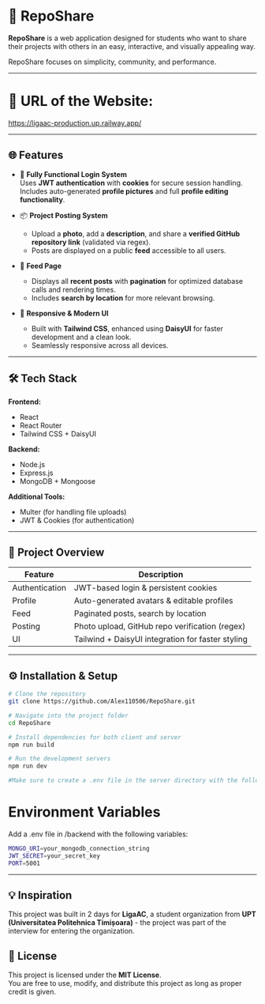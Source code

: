 # 🚀 RepoShare

**RepoShare** is a web application designed for students who want to share their projects with others in an easy, interactive, and visually appealing way.  

RepoShare focuses on simplicity, community, and performance.

---

# 🔗 URL of the Website:
https://ligaac-production.up.railway.app/

---

## 🌐 Features

- 🔐 **Fully Functional Login System**  
  Uses **JWT authentication** with **cookies** for secure session handling.  
  Includes auto-generated **profile pictures** and full **profile editing functionality**.

- 📦 **Project Posting System**  
  - Upload a **photo**, add a **description**, and share a **verified GitHub repository link** (validated via regex).  
  - Posts are displayed on a public **feed** accessible to all users.  

- 📰 **Feed Page**
  - Displays all **recent posts** with **pagination** for optimized database calls and rendering times.  
  - Includes **search by location** for more relevant browsing.

- 🧩 **Responsive & Modern UI**
  - Built with **Tailwind CSS**, enhanced using **DaisyUI** for faster development and a clean look.  
  - Seamlessly responsive across all devices.

---

## 🛠️ Tech Stack

**Frontend:**  
- React  
- React Router  
- Tailwind CSS + DaisyUI  

**Backend:**  
- Node.js  
- Express.js  
- MongoDB + Mongoose  

**Additional Tools:**  
- Multer (for handling file uploads)  
- JWT & Cookies (for authentication)

---

## 📁 Project Overview

| Feature | Description |
|----------|-------------|
| Authentication | JWT-based login & persistent cookies |
| Profile | Auto-generated avatars & editable profiles |
| Feed | Paginated posts, search by location |
| Posting | Photo upload, GitHub repo verification (regex) |
| UI | Tailwind + DaisyUI integration for faster styling |

---

## ⚙️ Installation & Setup

```bash
# Clone the repository
git clone https://github.com/Alex110506/RepoShare.git

# Navigate into the project folder
cd RepoShare

# Install dependencies for both client and server
npm run build

# Run the development servers
npm run dev

#Make sure to create a .env file in the server directory with the following environment variables:
```

# Environment Variables
Add a .env file in /backend with the following variables:

```bash
MONGO_URI=your_mongodb_connection_string
JWT_SECRET=your_secret_key
PORT=5001
```
---

## 💡 Inspiration
This project was built in 2 days for **LigaAC**, a student organization from **UPT (Universitatea Politehnica Timișoara)** - the project was part of the interview for entering the organization.

## 📜 License
This project is licensed under the **MIT License**.  
You are free to use, modify, and distribute this project as long as proper credit is given.




